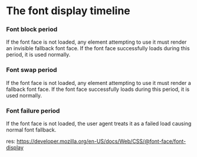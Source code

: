 # The font display timeline

### Font block period

If the font face is not loaded, any element attempting to use it must render an invisible fallback font face. If the font face successfully loads during this period, it is used normally.

### Font swap period

If the font face is not loaded, any element attempting to use it must render a fallback font face. If the font face successfully loads during this period, it is used normally.

### Font failure period

If the font face is not loaded, the user agent treats it as a failed load causing normal font fallback.

res: https://developer.mozilla.org/en-US/docs/Web/CSS/@font-face/font-display